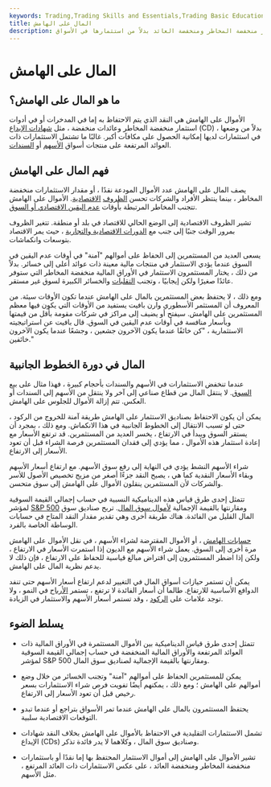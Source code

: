 ```yaml
---
keywords: Trading,Trading Skills and Essentials,Trading Basic Education,Trading Skills
title: المال على الهامش
description: المال على الهامش هو النقد الذي يتم الاحتفاظ به إما في المدخرات أو في أدوات استثمار منخفضة المخاطر ومنخفضة العائد بدلاً من استثمارها في الأسواق.
---
```


# المال على الهامش
## ما هو المال على الهامش؟

الأموال على الهامش هي النقد الذي يتم الاحتفاظ به إما في المدخرات أو في أدوات استثمار منخفضة المخاطر وعائدات منخفضة ، مثل [شهادات الإيداع](/certificateofdeposit) (CD) ، بدلاً من وضعها في استثمارات لديها إمكانية الحصول على مكافآت أكبر. غالبًا ما تشتمل الاستثمارات ذات العوائد المرتفعة على منتجات أسواق [الأسهم](/stock) أو [السندات](/bond).

## فهم المال على الهامش

يصف المال على الهامش عدد الأموال المودعة نقدًا ، أو مقدار الاستثمارات منخفضة المخاطر ، بينما ينتظر الأفراد والشركات تحسن [الظروف](/economic-conditions) [الاقتصادية](/economic-conditions). الأموال على الهامش تتجنب المخاطر المرتبطة بأوقات [عدم اليقين الاقتصادي أو السوق](/marketjitters).

تشير الظروف الاقتصادية إلى الوضع الحالي للاقتصاد في بلد أو منطقة. تتغير الظروف بمرور الوقت جنبًا إلى جنب مع [الدورات الاقتصادية والتجارية](/businesscycle) ، حيث يمر الاقتصاد بتوسعات وانكماشات.

يسعى العديد من المستثمرين إلى الحفاظ على أموالهم "آمنة" في أوقات عدم اليقين في السوق عندما يؤدي الاستثمار في منتجات مالية معينة ذات عوائد أعلى إلى خسائر. بدلاً من ذلك ، يختار المستثمرون الاستثمار في الأوراق المالية منخفضة المخاطر التي ستوفر عائدًا صغيرًا ولكن إيجابيًا ، وتجنب [التقلبات](/volatility) والخسائر الكبيرة لسوق غير مستقر.

ومع ذلك ، لا يحتفظ بعض المستثمرين بالمال على الهامش عندما تكون الأوقات سيئة. من المعروف أن المستثمر الأسطوري وارن بافيت يستفيد من الأوقات التي يكون فيها معظم المستثمرين على الهامش. سيفتح أو يضيف إلى مراكز في شركات مقومة بأقل من قيمتها وبأسعار منافسة في أوقات عدم اليقين في السوق. قال بافيت عن استراتيجيته الاستثمارية ، "كن خائفًا عندما يكون الآخرون جشعين ، وجشعًا عندما يكون الآخرون خائفين."

## المال في دورة الخطوط الجانبية

عندما تنخفض الاستثمارات في الأسهم والسندات بأحجام كبيرة ، فهذا مثال على [بيع السوق](/sell-off). لا ينتقل المال من قطاع صناعي إلى آخر ولا ينتقل من الأسهم إلى السندات أو العكس. تتم إزالة الأموال للجلوس على الهامش.

يمكن أن يكون الاحتفاظ بصناديق الاستثمار على الهامش طريقة آمنة للخروج من الركود ، حتى لو تسبب الانتقال إلى الخطوط الجانبية في هذا الانكماش. ومع ذلك ، بمجرد أن يستقر السوق ويبدأ في الارتفاع ، يخسر العديد من المستثمرين. قد ترتفع الأسعار مع إعادة استثمار هذه الأموال ، مما يؤدي إلى فقدان المستثمرين فرصة الشراء قبل أن تعود الأسعار إلى الارتفاع.

شراء الأسهم النشط يؤدي في النهاية إلى رفع سوق الأسهم. مع ارتفاع أسعار الأسهم وبقاء الأسعار النقدية كما هي ، يصبح النقد جزءًا أصغر من مزيج تخصيص الأصول للأسر والشركات لأن المستثمرين ينقلون الأموال على الهامش إلى سوق متحسن.

تتمثل إحدى طرق قياس هذه الديناميكية النسبية في حساب إجمالي القيمة السوقية لمؤشر [S&P 500](/sp500) ومقارنتها بالقيمة الإجمالية [لأموال سوق المال](/money-marketfund). تربح صناديق سوق المال القليل من الفائدة. هناك طريقة أخرى وهي تقدير مقدار النقد المتاح في حسابات الوساطة الخاصة بالفرد.

[حسابات الهامش](/marginaccount) ، أو الأموال المقترضة لشراء الأسهم ، في نقل الأموال على الهامش مرة أخرى إلى السوق. يعمل شراء الأسهم مع الديون إذا استمرت الأسعار في الارتفاع ، ولكن إذا اضطر المستثمرون إلى اقتراض مبالغ قياسية للحفاظ على الارتفاع ، فإن ذلك لا يدعم نظرية المال على الهامش.

يمكن أن تستمر حيازات أسواق المال في التغيير لدعم ارتفاع أسعار الأسهم حتى تنفد الدوافع الأساسية للارتفاع. طالما أن أسعار الفائدة لا ترتفع ، تستمر [الأرباح](/earnings) في النمو ، ولا توجد علامات على [الركود](/recession) ، وقد تستمر أسعار الأسهم والاستثمار في الزيادة.

## يسلط الضوء

- تتمثل إحدى طرق قياس الديناميكية بين الأموال المستثمرة في الأوراق المالية ذات العوائد المرتفعة والأوراق المالية المنخفضة في حساب إجمالي القيمة السوقية لمؤشر S&P 500 ومقارنتها بالقيمة الإجمالية لصناديق سوق المال.

- يمكن للمستثمرين الحفاظ على أموالهم "آمنة" وتجنب الخسائر من خلال وضع أموالهم على الهامش ؛ ومع ذلك ، يمكنهم أيضًا تفويت فرص شراء الاستثمارات بسعر رخيص قبل أن تعود الأسعار إلى الارتفاع.

- يحتفظ المستثمرون بالمال على الهامش عندما تمر الأسواق بتراجع أو عندما تبدو التوقعات الاقتصادية سلبية.

- تشمل الاستثمارات التقليدية في الاحتفاظ بالأموال على الهامش بخلاف النقد شهادات الإيداع (CDs) وصناديق سوق المال ، وكلاهما لا يدر فائدة تذكر.

- تشير الأموال على الهامش إلى أموال الاستثمار المحتفظ بها إما نقدًا أو باستثمارات منخفضة المخاطر ومنخفضة العائد ، على عكس الاستثمارات ذات العائد المرتفع ، مثل الأسهم.


